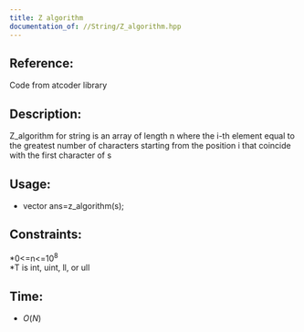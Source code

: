 ```yaml
---
title: Z algorithm
documentation_of: //String/Z_algorithm.hpp
---
```

## Reference:
Code from atcoder library
## Description:
Z_algorithm for string is an array of length n where the i-th element equal to the greatest
number of characters starting from the position i that coincide with the first character of s
## Usage:

* vector<int> ans=z_algorithm(s);
## Constraints:
*0<=n<=10<sup>8</sup> <br>
*T is int, uint, ll, or ull
## Time:
* $O(N)$
